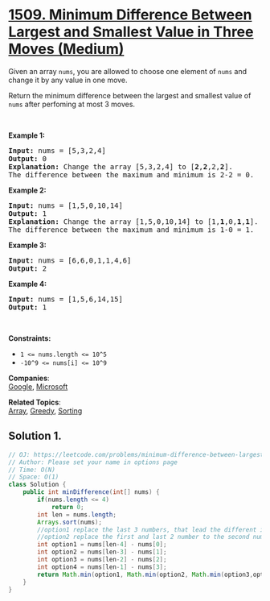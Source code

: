 # [1509. Minimum Difference Between Largest and Smallest Value in Three Moves (Medium)](https://leetcode.com/problems/minimum-difference-between-largest-and-smallest-value-in-three-moves/)

<p>Given an array <code>nums</code>, you are allowed to choose one element of <code>nums</code> and change it by any&nbsp;value in one move.</p>

<p>Return the minimum difference between the largest and smallest value of <code>nums</code>&nbsp;after perfoming at most 3 moves.</p>

<p>&nbsp;</p>
<p><strong>Example 1:</strong></p>

<pre><strong>Input:</strong> nums = [5,3,2,4]
<strong>Output:</strong> 0
<strong>Explanation:</strong> Change the array [5,3,2,4] to [<strong>2</strong>,<strong>2</strong>,2,<strong>2</strong>].
The difference between the maximum and minimum is 2-2 = 0.</pre>

<p><strong>Example 2:</strong></p>

<pre><strong>Input:</strong> nums = [1,5,0,10,14]
<strong>Output:</strong> 1
<strong>Explanation:</strong> Change the array [1,5,0,10,14] to [1,<strong>1</strong>,0,<strong>1</strong>,<strong>1</strong>]. 
The difference between the maximum and minimum is 1-0 = 1.
</pre>

<p><strong>Example 3:</strong></p>

<pre><strong>Input:</strong> nums = [6,6,0,1,1,4,6]
<strong>Output:</strong> 2
</pre>

<p><strong>Example 4:</strong></p>

<pre><strong>Input:</strong> nums = [1,5,6,14,15]
<strong>Output:</strong> 1
</pre>

<p>&nbsp;</p>
<p><strong>Constraints:</strong></p>

<ul>
	<li><code>1 &lt;= nums.length &lt;= 10^5</code></li>
	<li><code>-10^9 &lt;= nums[i] &lt;= 10^9</code></li>
</ul>

**Companies**:  
[Google](https://leetcode.com/company/google), [Microsoft](https://leetcode.com/company/microsoft)

**Related Topics**:  
[Array](https://leetcode.com/tag/array/), [Greedy](https://leetcode.com/tag/greedy/), [Sorting](https://leetcode.com/tag/sorting/)

## Solution 1.

```java
// OJ: https://leetcode.com/problems/minimum-difference-between-largest-and-smallest-value-in-three-moves/
// Author: Please set your name in options page
// Time: O(N)
// Space: O(1)
class Solution {
    public int minDifference(int[] nums) {
        if(nums.length <= 4)
            return 0;
        int len = nums.length;
        Arrays.sort(nums);
        //option1 replace the last 3 numbers, that lead the different is nums[len - 1- 3] - nums[0]
        //option2 replace the first and last 2 number to the second num, lead to nums[len-1-2] - num[1]....and so on
        int option1 = nums[len-4] - nums[0];
        int option2 = nums[len-3] - nums[1];
        int option3 = nums[len-2] - nums[2];
        int option4 = nums[len-1] - nums[3];
        return Math.min(option1, Math.min(option2, Math.min(option3,option4)));
    }
}

```
